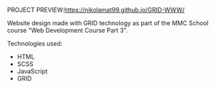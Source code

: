 PROJECT PREVIEW:https://nikolamat99.github.io/GRID-WWW/

Website design made with GRID technology as part of the MMC School course "Web Development Course Part 3".

Technologies used: 
- HTML
- SCSS
- JavaScript
- GRID
